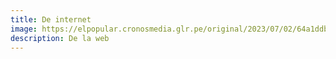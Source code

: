 ```yaml
---
title: De internet
image: https://elpopular.cronosmedia.glr.pe/original/2023/07/02/64a1ddb89c1e651abe51ef8d.jpg
description: De la web
---
```

